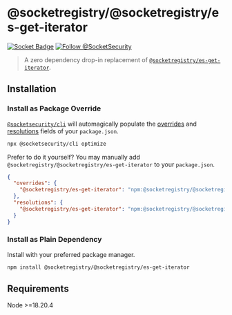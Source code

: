 # @socketregistry/@socketregistry/es-get-iterator

[![Socket Badge](https://socket.dev/api/badge/npm/package/@socketregistry/@socketregistry/es-get-iterator)](https://socket.dev/npm/package/@socketregistry/@socketregistry/es-get-iterator)
[![Follow @SocketSecurity](https://img.shields.io/twitter/follow/SocketSecurity?style=social)](https://twitter.com/SocketSecurity)

> A zero dependency drop-in replacement of
> [`@socketregistry/es-get-iterator`](https://www.npmjs.com/package/@socketregistry/es-get-iterator).

## Installation

### Install as Package Override

[`@socketsecurity/cli`](https://www.npmjs.com/package/@socketsecurity/cli) will
automagically populate the
[overrides](https://docs.npmjs.com/cli/v9/configuring-npm/package-json#overrides)
and [resolutions](https://yarnpkg.com/configuration/manifest#resolutions) fields
of your `package.json`.

```sh
npx @socketsecurity/cli optimize
```

Prefer to do it yourself? You may manually add
`@socketregistry/@socketregistry/es-get-iterator` to your `package.json`.

```json
{
  "overrides": {
    "@socketregistry/es-get-iterator": "npm:@socketregistry/@socketregistry/es-get-iterator@^1"
  },
  "resolutions": {
    "@socketregistry/es-get-iterator": "npm:@socketregistry/@socketregistry/es-get-iterator@^1"
  }
}
```

### Install as Plain Dependency

Install with your preferred package manager.

```sh
npm install @socketregistry/@socketregistry/es-get-iterator
```

## Requirements

Node &gt;=18.20.4
